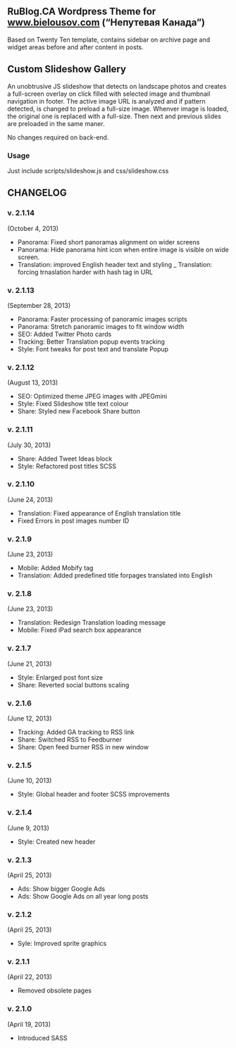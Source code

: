 ## RuBlog.CA Wordpress Theme for www.bielousov.com (“Непутевая Канада”)

Based on Twenty Ten template, contains sidebar on archive page and widget areas before and after content in posts.

## Custom Slideshow Gallery

An unobtrusive JS slideshow that detects on landscape photos and creates a full-screen overlay on click filled with selected image and thumbnail navigation in footer.
The active image URL is analyzed and if pattern detected, is changed to preload a full-size image. Whenver image is loaded, the original one is replaced with a full-size.
Then next and previous slides are preloaded in the same maner.

No changes required on back-end.


### Usage
Just include scripts/slideshow.js and css/slideshow.css

  


## CHANGELOG

### v. 2.1.14
(October 4, 2013)
 - Panorama: Fixed short panoramas alignment on wider screens
 - Panorama: Hide panorama hint icon when entire image is visible on wide screen.
 - Translation: improved English header text and styling
 _ Translation: forcing trnaslation harder with hash tag in URL

### v. 2.1.13
(September 28, 2013)
 - Panorama: Faster processing of panoramic images scripts
 - Panorama: Stretch panoramic images to fit window width
 - SEO: Added Twitter Photo cards
 - Tracking: Better Translation popup events tracking
 - Style: Font tweaks for post text and translate Popup

### v. 2.1.12
(August 13, 2013)
 - SEO: Optimized theme JPEG images with JPEGmini
 - Style: Fixed Slideshow title text colour
 - Share: Styled new Facebook Share button

### v. 2.1.11 
(July 30, 2013)
 - Share: Added Tweet Ideas block
 - Style: Refactored post titles SCSS


### v. 2.1.10
(June 24, 2013)
 - Translation: Fixed appearance of English translation title
 - Fixed Errors in post images number ID


### v. 2.1.9
(June 23, 2013)
 - Mobile: Added Mobify tag
 - Translation: Added predefined title forpages translated into English


### v. 2.1.8
(June 23, 2013)
 - Translation: Redesign Translation loading message
 - Mobile: Fixed iPad search box appearance


### v. 2.1.7
(June 21, 2013)
 - Style: Enlarged post font size
 - Share: Reverted social buttons scaling

### v. 2.1.6
(June 12, 2013)
 - Tracking: Added GA tracking to RSS link
 - Share: Switched RSS to Feedburner
 - Share: Open feed burner RSS in new window

### v. 2.1.5
(June 10, 2013)
 - Style: Global header and footer SCSS improvements

### v. 2.1.4
(June 9, 2013)
 - Style: Created new header


### v. 2.1.3
(April 25, 2013)
 - Ads: Show bigger Google Ads
 - Ads: Show Google Ads on all year long posts


### v. 2.1.2
(April 25, 2013)
 - Syle: Improved sprite graphics


### v. 2.1.1
(April 22, 2013)
 - Removed obsolete pages


### v. 2.1.0
(April 19, 2013)
 - Introduced SASS
